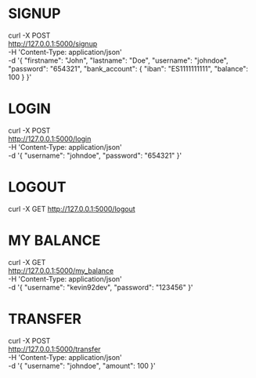 # SIGNUP

curl -X POST \
  http://127.0.0.1:5000/signup \
  -H 'Content-Type: application/json' \
  -d '{
	"firstname": "John",
	"lastname": "Doe",
	"username": "johndoe",
	"password": "654321",
	"bank_account": {
		"iban": "ES1111111111",
		"balance": 100
	}
}'


# LOGIN

curl -X POST \
  http://127.0.0.1:5000/login \
  -H 'Content-Type: application/json' \
  -d '{
	"username": "johndoe",
	"password": "654321"
}'


# LOGOUT

curl -X GET http://127.0.0.1:5000/logout


# MY BALANCE

curl -X GET \
  http://127.0.0.1:5000/my_balance \
  -H 'Content-Type: application/json' \
  -d '{
	"username": "kevin92dev",
	"password": "123456"
}'


# TRANSFER

curl -X POST \
  http://127.0.0.1:5000/transfer \
  -H 'Content-Type: application/json' \
  -d '{
	"username": "johndoe",
	"amount": 100
}'